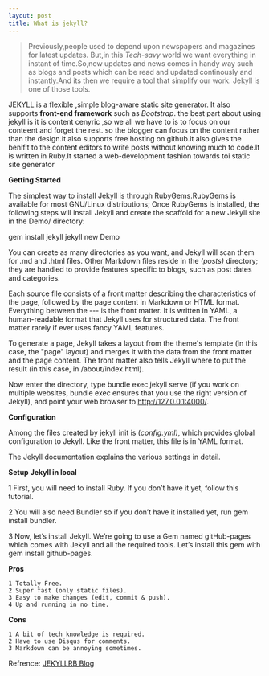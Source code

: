 ```yaml
---
layout: post
title: What is jekyll?
---
```

   
> Previously,people used to depend upon newspapers and magazines for latest updates. But,in this _Tech-savy_ world we want everything in instant of time.So,now updates and news comes in handy way such as blogs and posts which can be read and updated continously and instantly.And its then we require a tool that simplify our work. Jekyll  is one of those tools.
      
   JEKYLL is a  flexible ,simple blog-aware static site generator. It also supports **front-end framework** such as _Bootstrap_. the best part about using jekyll is it is content cenyric ,so we all we have to is to focus on our conteent and forget the rest. so the blogger can focus on the content rather than the design.it also supports free hosting on github.it also gives the benifit to the content editors to write posts without knowing much to code.It is written in Ruby.It started a web-development fashion towards toi static site generator

**Getting Started**

The simplest way to install Jekyll is through RubyGems.RubyGems is available for most GNU/Linux distributions; Once RubyGems is installed, the following steps will install Jekyll and create the scaffold for a new Jekyll site in the Demo/ directory:

gem install jekyll jekyll new Demo

You can create as many directories as you want, and Jekyll will scan them for .md and .html files. Other Markdown files reside in the (_posts)_ directory; they are handled to provide features specific to blogs, such as post dates and categories.

Each source file consists of a front matter describing the characteristics of the page, followed by the page content in Markdown or HTML format. 
Everything between the --- is the front matter. It is written in YAML, a human-readable format that Jekyll uses for structured data. The front matter rarely if ever uses fancy YAML features.

To generate a page, Jekyll takes a layout from the theme's template (in this case, the "page" layout) and merges it with the data from the front matter and the page content. The front matter also tells Jekyll where to put the result (in this case, in /about/index.html).

Now enter the directory, type bundle exec jekyll serve (if you work on multiple websites, bundle exec ensures that you use the right version of Jekyll), and point your web browser to http://127.0.0.1:4000/. 

**Configuration**

Among the files created by jekyll init is (_config.yml)_, which provides global configuration to Jekyll. Like the front matter, this file is in YAML format.

The Jekyll documentation explains the various settings in detail.

**Setup Jekyll in local**

   1 First, you will need to install Ruby. If you don’t have it yet, follow this tutorial.

   2 You will also need Bundler so if you don’t have it installed yet, run gem install bundler.

   3 Now, let’s install Jekyll. We’re going to use a Gem named gitHub-pages which comes with Jekyll and all the required tools. Let’s install this gem with gem install github-pages.



**Pros**

    1 Totally Free.
    2 Super fast (only static files).
    3 Easy to make changes (edit, commit & push).
    4 Up and running in no time.

**Cons**

    1 A bit of tech knowledge is required.
    2 Have to use Disqus for comments.
    3 Markdown can be annoying sometimes.  

Refrence: [JEKYLLRB Blog](https://jekyllrb.com/)
